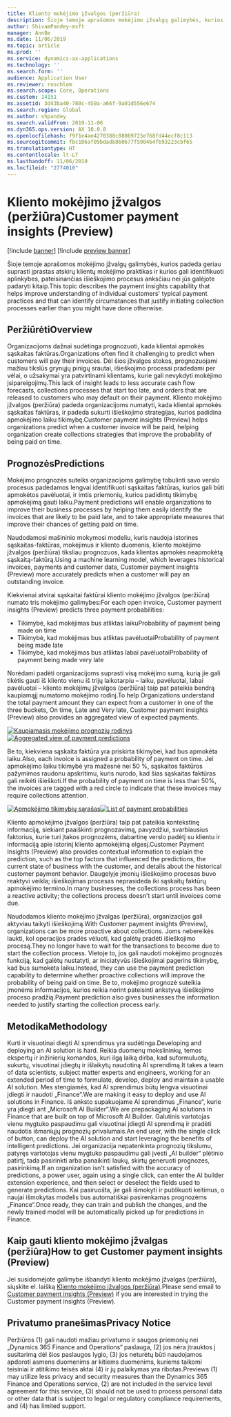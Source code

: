 ```yaml
---
title: Kliento mokėjimo įžvalgos (peržiūra)
description: Šioje temoje aprašomos mokėjimo įžvalgų galimybės, kurios padeda geriau suprasti įprastas atskirų klientų mokėjimo praktikas ir gali identifikuoti aplinkybes, pateisinančias išieškojimo procesus anksčiau nei jūs padarėte kitaip.
author: ShivamPandey-msft
manager: AnnBe
ms.date: 11/06/2019
ms.topic: article
ms.prod: ''
ms.service: dynamics-ax-applications
ms.technology: ''
ms.search.form: ''
audience: Application User
ms.reviewer: roschlom
ms.search.scope: Core, Operations
ms.custom: 14151
ms.assetid: 3d43ba40-780c-459a-a66f-9a01d556e674
ms.search.region: Global
ms.author: shpandey
ms.search.validFrom: 2019-11-06
ms.dyn365.ops.version: AX 10.0.8
ms.openlocfilehash: f9f1e4ae4270380c88069723e768fd44ecf8c113
ms.sourcegitcommit: fbc106af09bdadb860677f590464fb93223cbf65
ms.translationtype: HT
ms.contentlocale: lt-LT
ms.lasthandoff: 11/06/2019
ms.locfileid: "2774010"
---
```

# <a name="customer-payment-insights-preview"></a><span data-ttu-id="c5ea1-103">Kliento mokėjimo įžvalgos (peržiūra)</span><span class="sxs-lookup"><span data-stu-id="c5ea1-103">Customer payment insights (Preview)</span></span>

[!include [banner](../includes/banner.md)]
[!include [preview banner](../includes/preview-banner.md)]

<span data-ttu-id="c5ea1-104">Šioje temoje aprašomos mokėjimo įžvalgų galimybės, kurios padeda geriau suprasti įprastas atskirų klientų mokėjimo praktikas ir kurios gali identifikuoti aplinkybes, pateisinančias išieškojimo procesus anksčiau nei jūs galėjote padaryti kitaip.</span><span class="sxs-lookup"><span data-stu-id="c5ea1-104">This topic describes the payment insights capability that helps improve understanding of individual customers' typical payment practices and that can identify circumstances that justify initiating collection processes earlier than you might have done otherwise.</span></span> 

## <a name="overview"></a><span data-ttu-id="c5ea1-105">Peržiūrėti</span><span class="sxs-lookup"><span data-stu-id="c5ea1-105">Overview</span></span>

<span data-ttu-id="c5ea1-106">Organizacijoms dažnai sudėtinga prognozuoti, kada klientai apmokės sąskaitas faktūras.</span><span class="sxs-lookup"><span data-stu-id="c5ea1-106">Organizations often find it challenging to predict when customers will pay their invoices.</span></span> <span data-ttu-id="c5ea1-107">Dėl šios įžvalgos stokos, prognozuojami mažiau tikslūs grynųjų pinigų srautai, išieškojimo procesai pradedami per vėlai, o užsakymai yra patvirtinami klientams, kurie gali nevykdyti mokėjimo įsipareigojimų.</span><span class="sxs-lookup"><span data-stu-id="c5ea1-107">This lack of insight leads to less accurate cash flow forecasts, collections processes that start too late, and orders that are released to customers who may default on their payment.</span></span> <span data-ttu-id="c5ea1-108">Kliento mokėjimo įžvalgos (peržiūra) padeda organizacijoms numatyti, kada klientai apmokės sąskaitas faktūras, ir padeda sukurti išieškojimo strategijas, kurios padidina apmokėjimo laiku tikimybę.</span><span class="sxs-lookup"><span data-stu-id="c5ea1-108">Customer payment insights (Preview) helps organizations predict when a customer invoice will be paid, helping organization create collections strategies that improve the probability of being paid on time.</span></span> 

## <a name="predictions"></a><span data-ttu-id="c5ea1-109">Prognozės</span><span class="sxs-lookup"><span data-stu-id="c5ea1-109">Predictions</span></span>

<span data-ttu-id="c5ea1-110">Mokėjimo prognozės suteiks organizacijoms galimybę tobulinti savo verslo procesus padėdamos lengvai identifikuoti sąskaitas faktūras, kurios gali būti apmokėtos pavėluotai, ir imtis priemonių, kurios padidintų tikimybę apmokėjimą gauti laiku.</span><span class="sxs-lookup"><span data-stu-id="c5ea1-110">Payment predictions will enable organizations to improve their business processes by helping them easily identify the invoices that are likely to be paid late, and to take appropriate measures that improve their chances of getting paid on time.</span></span>

<span data-ttu-id="c5ea1-111">Naudodamosi mašininio mokymosi modeliu, kuris naudoja istorines sąskaitas-faktūras, mokėjimus ir kliento duomenis, kliento mokėjimo įžvalgos (peržiūra) tiksliau prognozuos, kada klientas apmokės neapmokėtą sąskaitą-faktūrą.</span><span class="sxs-lookup"><span data-stu-id="c5ea1-111">Using a machine learning model, which leverages historical invoices, payments and customer data, Customer payment insights (Preview) more accurately predicts when a customer will pay an outstanding invoice.</span></span>

<span data-ttu-id="c5ea1-112">Kiekvienai atvirai sąskaitai faktūrai kliento mokėjimo įžvalgos (peržiūra) numato tris mokėjimo galimybes:</span><span class="sxs-lookup"><span data-stu-id="c5ea1-112">For each open invoice, Customer payment insights (Preview) predicts three payment probabilities:</span></span>

-   <span data-ttu-id="c5ea1-113">Tikimybė, kad mokėjimas bus atliktas laiku</span><span class="sxs-lookup"><span data-stu-id="c5ea1-113">Probability of payment being made on time</span></span> 
-   <span data-ttu-id="c5ea1-114">Tikimybė, kad mokėjimas bus atliktas pavėluotai</span><span class="sxs-lookup"><span data-stu-id="c5ea1-114">Probability of payment being made late</span></span>
-   <span data-ttu-id="c5ea1-115">Tikimybė, kad mokėjimas bus atliktas labai  pavėluotai</span><span class="sxs-lookup"><span data-stu-id="c5ea1-115">Probability of payment being made very late</span></span>

<span data-ttu-id="c5ea1-116">Norėdami padėti organizacijoms suprasti visą mokėjimo sumą, kurią jie gali tikėtis gauti iš kliento vienu iš trijų laikotarpiu – laiku, pavėluotai, labai pavėluotai – kliento mokėjimų įžvalgos (peržiūra) taip pat pateikia bendrą kaupiamąjį numatomo mokėjimo rodinį.</span><span class="sxs-lookup"><span data-stu-id="c5ea1-116">To help Organizations understand the total payment amount they can expect from a customer in one of the three buckets, On time, Late and Very late, Customer payment insights (Preview) also provides an aggregated view of expected payments.</span></span>

<span data-ttu-id="c5ea1-117">[![Kaupiamasis mokėjimo prognozių rodinys](./media/graphic-payment-reports.png)](./media/graphic-payment-reports.png)</span><span class="sxs-lookup"><span data-stu-id="c5ea1-117">[![Aggregated view of payment predictions](./media/graphic-payment-reports.png)](./media/graphic-payment-reports.png)</span></span>

<span data-ttu-id="c5ea1-118">Be to, kiekviena sąskaita faktūra yra priskirta tikimybei, kad bus apmokėta laiku.</span><span class="sxs-lookup"><span data-stu-id="c5ea1-118">Also, each invoice is assigned a probability of payment on time.</span></span> <span data-ttu-id="c5ea1-119">Jei apmokėjimo laiku tikimybė yra mažesnė nei 50 %, sąskaitos faktūros pažymimos raudonu apskritimu, kuris nurodo, kad šias sąskaitas faktūras gali reikėti išieškoti.</span><span class="sxs-lookup"><span data-stu-id="c5ea1-119">If the probability of payment on time is less than 50%, the invoices are tagged with a red circle to  indicate that these invoices may require collections attention.</span></span> 

<span data-ttu-id="c5ea1-120">[![Apmokėjimo tikimybių sąrašas](./media/customer-pymnt-probability-list.png)](./media/customer-pymnt-probability-list.png)</span><span class="sxs-lookup"><span data-stu-id="c5ea1-120">[![List of payment probabilities](./media/customer-pymnt-probability-list.png)](./media/customer-pymnt-probability-list.png)</span></span>

<span data-ttu-id="c5ea1-121">Kliento apmokėjimo įžvalgos (peržiūra) taip pat pateikia kontekstinę informaciją, siekiant paaiškinti prognozavimą, pavyzdžiui, svarbiausius faktorius, kurie turi įtakos prognozėms, dabartinę verslo padėtį su klientu ir informaciją apie istorinį kliento apmokėjimą elgesį.</span><span class="sxs-lookup"><span data-stu-id="c5ea1-121">Customer Payment Insights (Preview) also provides contextual information to explain the prediction, such as the top factors that influenced the predictions, the current state of business with the customer, and details about the historical customer payment behavior.</span></span> <span data-ttu-id="c5ea1-122">Daugelyje įmonių išieškojimo procesas buvo reaktyvi veikla; išieškojimas procesas neprasideda iki sąskaitų faktūrų apmokėjimo termino.</span><span class="sxs-lookup"><span data-stu-id="c5ea1-122">In many businesses, the collections process has been a reactive activity; the collections process doesn’t start until invoices come due.</span></span> 

<span data-ttu-id="c5ea1-123">Naudodamos kliento mokėjimo įžvalgas (peržiūra), organizacijos gali aktyviau taikyti išieškojimą.</span><span class="sxs-lookup"><span data-stu-id="c5ea1-123">With Customer payment insights (Preview), organizations can be more proactive about collections.</span></span> <span data-ttu-id="c5ea1-124">Joms nebereikės laukti, kol operacijos pradės vėluoti, kad galėtų pradėti išieškojimo procesą.</span><span class="sxs-lookup"><span data-stu-id="c5ea1-124">They no longer have to wait for the transactions to become due to start the collection process.</span></span> <span data-ttu-id="c5ea1-125">Vietoje to, jos gali naudoti mokėjimo prognozės funkciją, kad galėtų nustatyti, ar iniciatyvūs išieškojimai pagerins tikimybę, kad bus sumokėta laiku.</span><span class="sxs-lookup"><span data-stu-id="c5ea1-125">Instead, they can use the payment prediction capability to determine whether proactive collections will improve the probability of being paid on time.</span></span> <span data-ttu-id="c5ea1-126">Be to, mokėjimo prognozė suteikia įmonėms informacijos, kurios reikia norint pateisinti ankstyvą išieškojimo proceso pradžią.</span><span class="sxs-lookup"><span data-stu-id="c5ea1-126">Payment prediction also gives businesses the information needed to justify starting the collection process early.</span></span>

## <a name="methodology"></a><span data-ttu-id="c5ea1-127">Metodika</span><span class="sxs-lookup"><span data-stu-id="c5ea1-127">Methodology</span></span>

<span data-ttu-id="c5ea1-128">Kurti ir visuotinai diegti AI sprendimus yra sudėtinga.</span><span class="sxs-lookup"><span data-stu-id="c5ea1-128">Developing and deploying an AI solution is hard.</span></span> <span data-ttu-id="c5ea1-129">Reikia duomenų mokslininkų, temos ekspertų ir inžinierių komandos, kuri ilgą laiką dirba, kad suformuluotų, sukurtų, visuotinai įdiegtų ir išlaikytų naudotiną AI sprendimą.</span><span class="sxs-lookup"><span data-stu-id="c5ea1-129">It takes a team of data scientists, subject matter experts and engineers, working for an extended period of time to formulate, develop, deploy and maintain a usable AI solution.</span></span> <span data-ttu-id="c5ea1-130">Mes stengiamės, kad AI sprendimus būtų lengva visuotinai įdiegti ir naudoti „Finance“.</span><span class="sxs-lookup"><span data-stu-id="c5ea1-130">We are making it easy to deploy and use AI solutions in Finance.</span></span> <span data-ttu-id="c5ea1-131">Iš anksto supakuojame AI sprendimus „Finance“, kurie yra įdiegti ant „Microsoft AI Builder“.</span><span class="sxs-lookup"><span data-stu-id="c5ea1-131">We are prepackaging AI solutions in Finance that are built on top of Microsoft AI Builder.</span></span> <span data-ttu-id="c5ea1-132">Galutinis vartotojas vienu mygtuko paspaudimu gali visuotinai įdiegti AI sprendimą ir pradėti naudotis išmaniųjų prognozių privalumais.</span><span class="sxs-lookup"><span data-stu-id="c5ea1-132">An end user, with the single click of button, can deploy the AI solution and start leveraging the benefits of intelligent predictions.</span></span> <span data-ttu-id="c5ea1-133">Jei organizacija nepatenkinta prognozių tikslumu, patyręs vartotojas vienu mygtuko paspaudimu gali įvesti „AI builder“ plėtinio patirtį, tada pasirinkti arba panaikinti laukų, skirtų generuoti prognozes, pasirinkimą.</span><span class="sxs-lookup"><span data-stu-id="c5ea1-133">If an organization isn't satisfied with the accuracy of predictions, a power user, again using a single click, can enter the AI builder extension experience, and then select or deselect the fields used to generate predictions.</span></span> <span data-ttu-id="c5ea1-134">Kai pasiruošta, jie gali išmokyti ir publikuoti keitimus, o naujai išmokytas modelis bus automatiškai pasirenkamas prognozėms „Finance“.</span><span class="sxs-lookup"><span data-stu-id="c5ea1-134">Once ready, they can train and publish the changes, and the newly trained model will be automatically picked up for predictions in Finance.</span></span>

## <a name="how-to-get-customer-payment-insights-preview"></a><span data-ttu-id="c5ea1-135">Kaip gauti kliento mokėjimo įžvalgas (peržiūra)</span><span class="sxs-lookup"><span data-stu-id="c5ea1-135">How to get Customer payment insights (Preview)</span></span>

<span data-ttu-id="c5ea1-136">Jei susidomėjote galimybe išbandyti kliento mokėjimo įžvalgas (peržiūra), siųskite el. laišką [Kliento mokėjimo įžvalgos (peržiūra)](mailto:fiap@microsoft.com).</span><span class="sxs-lookup"><span data-stu-id="c5ea1-136">Please send email to [Customer payment insights (Preview)](mailto:fiap@microsoft.com) if you are interested in trying the Customer payment insights (Preview).</span></span>

## <a name="privacy-notice"></a><span data-ttu-id="c5ea1-137">Privatumo pranešimas</span><span class="sxs-lookup"><span data-stu-id="c5ea1-137">Privacy Notice</span></span>

<span data-ttu-id="c5ea1-138">Peržiūros (1) gali naudoti mažiau privatumo ir saugos priemonių nei „Dynamics 365 Finance and Operations“ paslauga, (2) jos nėra įtrauktos į susitarimą dėl šios paslaugos lygio, (3) jos neturėtų būti naudojamos apdoroti asmens duomenims ar kitiems duomenims, kuriems taikomi teisiniai ir atitikimo teisės aktai (4) ir jų palaikymas yra ribotas.</span><span class="sxs-lookup"><span data-stu-id="c5ea1-138">Previews (1) may utilize less privacy and security measures than the Dynamics 365 Finance and Operations service, (2) are not included in the service level agreement for this service, (3) should not be used to process personal data or other data that is subject to legal or regulatory compliance requirements, and (4) has limited support.</span></span>


